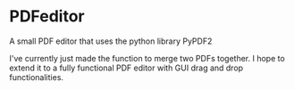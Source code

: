 # PDFeditor
A small PDF editor that uses the python library PyPDF2

I've currently just made the function to merge two PDFs together.
I hope to extend it to a fully functional PDF editor with GUI drag and drop functionalities.
